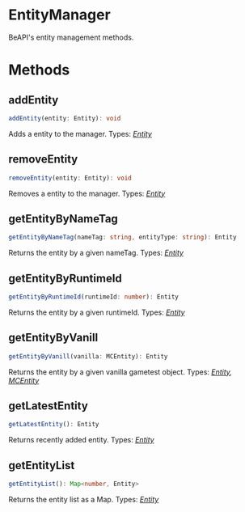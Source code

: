 # EntityManager
BeAPI's entity management methods.

# Methods

## addEntity
```ts
addEntity(entity: Entity): void
```
Adds a entity to the manager.
Types: *[Entity](https://github.com/MCBE-Utilities/BeAPI/blob/main/docs/entity.md)*

## removeEntity
```ts
removeEntity(entity: Entity): void
```
Removes a entity to the manager.
Types: *[Entity](https://github.com/MCBE-Utilities/BeAPI/blob/main/docs/entity.md)*

## getEntityByNameTag
```ts
getEntityByNameTag(nameTag: string, entityType: string): Entity
```
Returns the entity by a given nameTag.
Types: *[Entity](https://github.com/MCBE-Utilities/BeAPI/blob/main/docs/entity.md)*

## getEntityByRuntimeId
```ts
getEntityByRuntimeId(runtimeId: number): Entity
```
Returns the entity by a given runtimeId.
Types: *[Entity](https://github.com/MCBE-Utilities/BeAPI/blob/main/docs/entity.md)*

## getEntityByVanill
```ts
getEntityByVanill(vanilla: MCEntity): Entity
```
Returns the entity by a given vanilla gametest object.
Types: *[Entity](https://github.com/MCBE-Utilities/BeAPI/blob/main/docs/entity.md), [MCEntity](https://docs.microsoft.com/en-us/minecraft/creator/scriptapi/mojang-minecraft/entity)*

## getLatestEntity
```ts
getLatestEntity(): Entity
```
Returns recently added entity.
Types: *[Entity](https://github.com/MCBE-Utilities/BeAPI/blob/main/docs/entity.md)*

## getEntityList
```ts
getEntityList(): Map<number, Entity>
```
Returns the entity list as a Map.
Types: *[Entity](https://github.com/MCBE-Utilities/BeAPI/blob/main/docs/entity.md)*